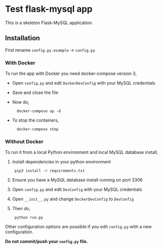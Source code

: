 # Test flask-mysql app

This is a skeleton Flask-MySQL application.

## Installation

First rename `config.py.example` -> `config.py`

### With Docker

To run the app with Docker you need docker-compose version 3,

+ Open `config.py` and edit `DockerDevConfig` with your MySQL credentials
+ Save and close the file
+ Now do,

		docker-compose up -d

+ To stop the containers,

		docker-compose stop

### Without Docker

To run it from a local Python environment and local MySQL database install, 

1. Install dependencies in your python environment

		pip3 install -r requirements.txt

2. Ensure you have a MySQL database install running on port 3306
3. Open `config.py` and edit `DevConfig` with your MySQL credentials
4. Open `__init__.py` and change `DockerDevConfig` to `DevConfig`
5. Then do,

		python run.py

Other configuration options are possible if you edit `config.py` with a new configuration.

**Do not commit/push your `config.py` file.**